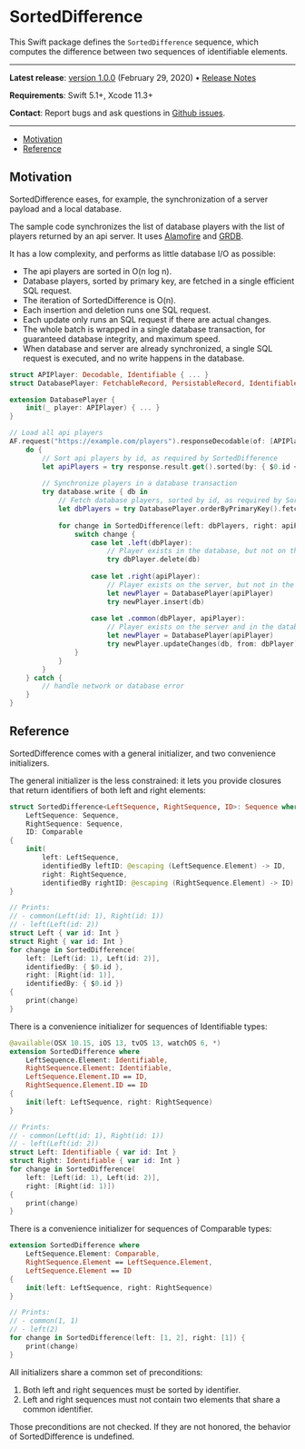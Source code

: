 # SortedDifference

This Swift package defines the `SortedDifference` sequence, which computes the difference between two sequences of identifiable elements.

---

**Latest release**: [version 1.0.0](https://github.com/groue/SortedDifference/tree/1.0.0) (February 29, 2020) • [Release Notes]

**Requirements**: Swift 5.1+, Xcode 11.3+

**Contact**: Report bugs and ask questions in [Github issues](https://github.com/groue/SortedDifference/issues).

---

- [Motivation]
- [Reference]

## Motivation

SortedDifference eases, for example, the synchronization of a server payload and a local database.

The sample code synchronizes the list of database players with the list of players returned by an api server. It uses [Alamofire](https://github.com/Alamofire/Alamofire) and [GRDB](https://github.com/groue/GRDB.swift).

It has a low complexity, and performs as little database I/O as possible:

- The api players are sorted in O(n log n).
- Database players, sorted by primary key, are fetched in a single efficient SQL request.
- The iteration of SortedDifference is O(n).
- Each insertion and deletion runs one SQL request.
- Each update only runs an SQL request if there are actual changes.
- The whole batch is wrapped in a single database transaction, for guaranteed database integrity, and maximum speed.
- When database and server are already synchronized, a single SQL request is executed, and no write happens in the database.

```swift
struct APIPlayer: Decodable, Identifiable { ... }
struct DatabasePlayer: FetchableRecord, PersistableRecord, Identifiable { ... }

extension DatabasePlayer {
    init(_ player: APIPlayer) { ... }
}

// Load all api players
AF.request("https://example.com/players").responseDecodable(of: [APIPlayer].self) { response in
    do {
        // Sort api players by id, as required by SortedDifference
        let apiPlayers = try response.result.get().sorted(by: { $0.id < $1.id })
        
        // Synchronize players in a database transaction
        try database.write { db in
            // Fetch database players, sorted by id, as required by SortedDifference
            let dbPlayers = try DatabasePlayer.orderByPrimaryKey().fetchAll(db)
            
            for change in SortedDifference(left: dbPlayers, right: apiPlayers) {
                switch change {
                    case let .left(dbPlayer):
                        // Player exists in the database, but not on the server: delete it
                        try dbPlayer.delete(db)
                        
                    case let .right(apiPlayer):
                        // Player exists on the server, but not in the database: insert it
                        let newPlayer = DatabasePlayer(apiPlayer)
                        try newPlayer.insert(db)
                        
                    case let .common(dbPlayer, apiPlayer):
                        // Player exists on the server and in the database: update if needed
                        let newPlayer = DatabasePlayer(apiPlayer)
                        try newPlayer.updateChanges(db, from: dbPlayer)
                }
            }
        }
    } catch {
        // handle network or database error
    }
}
```


## Reference

SortedDifference comes with a general initializer, and two convenience initializers.

The general initializer is the less constrained: it lets you provide closures that return identifiers of both left and right elements:

```swift
struct SortedDifference<LeftSequence, RightSequence, ID>: Sequence where
    LeftSequence: Sequence,
    RightSequence: Sequence,
    ID: Comparable
{
    init(
        left: LeftSequence,
        identifiedBy leftID: @escaping (LeftSequence.Element) -> ID,
        right: RightSequence,
        identifiedBy rightID: @escaping (RightSequence.Element) -> ID)
}

// Prints:
// - common(Left(id: 1), Right(id: 1))
// - left(Left(id: 2))
struct Left { var id: Int }
struct Right { var id: Int }
for change in SortedDifference(
    left: [Left(id: 1), Left(id: 2)],
    identifiedBy: { $0.id },
    right: [Right(id: 1)],
    identifiedBy: { $0.id })
{
    print(change)
}
```

There is a convenience initializer for sequences of Identifiable types:

```swift
@available(OSX 10.15, iOS 13, tvOS 13, watchOS 6, *)
extension SortedDifference where
    LeftSequence.Element: Identifiable,
    RightSequence.Element: Identifiable,
    LeftSequence.Element.ID == ID,
    RightSequence.Element.ID == ID
{
    init(left: LeftSequence, right: RightSequence)
}

// Prints:
// - common(Left(id: 1), Right(id: 1))
// - left(Left(id: 2))
struct Left: Identifiable { var id: Int }
struct Right: Identifiable { var id: Int }
for change in SortedDifference(
    left: [Left(id: 1), Left(id: 2)],
    right: [Right(id: 1)])
{
    print(change)
}
```

There is a convenience initializer for sequences of Comparable types:

```swift
extension SortedDifference where
    LeftSequence.Element: Comparable,
    RightSequence.Element == LeftSequence.Element,
    LeftSequence.Element == ID
{
    init(left: LeftSequence, right: RightSequence)
}

// Prints:
// - common(1, 1)
// - left(2)
for change in SortedDifference(left: [1, 2], right: [1]) {
    print(change)
}
```

All initializers share a common set of preconditions:

1. Both left and right sequences must be sorted by identifier.
2. Left and right sequences must not contain two elements that share a common identifier.

Those preconditions are not checked. If they are not honored, the behavior of SortedDifference is undefined.

[Release Notes]: CHANGELOG.md
[Motivation]: #motivation
[Reference]: #reference
